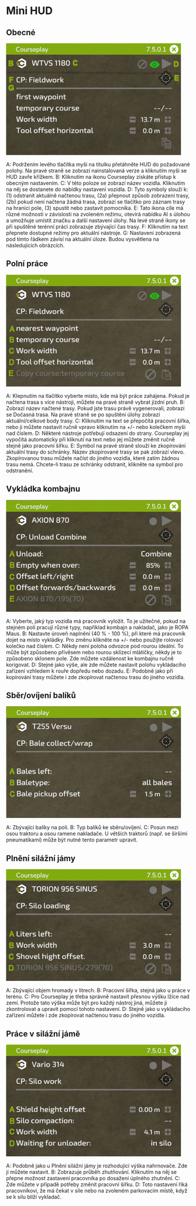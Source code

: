 # Mini HUD

## Obecné

![Image](https://raw.githubusercontent.com/Jan2903/CourseplayHelp/refs/heads/main/translation_data/minihudhelp_general_0_0_478_305.png)


A: Podržením levého tlačítka myši na titulku přetáhněte HUD do požadované polohy. Na pravé straně se zobrazí nainstalovaná verze a kliknutím myši se HUD zavře křížkem.
B: Kliknutím na ikonu Courseplay získáte přístup k obecným nastavením.
C: V této poloze se zobrazí název vozidla. Kliknutím na něj se dostanete do nabídky nastavení vozidla.
D: Tyto symboly slouží k: (1) odstranit aktuálně načtenou trasu, (2a) přepnout způsob zobrazení trasy, (2b) pokud není načtena žádná trasa, zobrazí se tlačítko pro záznam trasy na hranici pole, (3) spustit nebo zastavit pomocníka.
E: Tato ikona cíle má různé možnosti v závislosti na zvoleném režimu, otevírá nabídku AI s úlohou a umožňuje umístit značku a další nastavení úlohy. Na levé straně ikony se při spuštěné terénní práci zobrazuje zbývající čas trasy.
F: Kliknutím na text přepnete dostupné režimy pro aktuální nástroje.
G: Nastavení zobrazená pod tímto řádkem závisí na aktuální úloze. Budou vysvětlena na následujících obrázcích.


## Polní práce

![Image](https://raw.githubusercontent.com/Jan2903/CourseplayHelp/refs/heads/main/translation_data/minihudhelp_fieldwork_0_0_478_305.png)


A: Klepnutím na tlačítko vyberte místo, kde má být práce zahájena. Pokud je načtena trasa s více nástroji, můžete na pravé straně vybrat jízdní pruh.
B: Zobrazí název načtené trasy. Pokud jste trasu právě vygenerovali, zobrazí se Dočasná trasa. Na pravé straně se po spuštění úlohy zobrazí aktuální/celkové body trasy.
C: Kliknutím na text se přepočítá pracovní šířka, nebo ji můžete nastavit ručně vpravo kliknutím na +/- nebo kolečkem myši nad číslem.
D: Některé nástroje potřebují odsazení do strany. Courseplay jej vypočítá automaticky při kliknutí na text nebo jej můžete změnit ručně stejně jako pracovní šířku.
E: Symbol na pravé straně slouží ke zkopírování aktuální trasy do schránky. Název zkopírované trasy se pak zobrazí vlevo. Zkopírovanou trasu můžete načíst do jiného vozidla, které zatím žádnou trasu nemá. Chcete-li trasu ze schránky odstranit, klikněte na symbol pro odstranění.


## Vykládka kombajnu

![Image](https://raw.githubusercontent.com/Jan2903/CourseplayHelp/refs/heads/main/translation_data/minihudhelp_combineunload_0_0_478_305.png)


A: Vyberte, jaký typ vozidla má pracovník vyložit. To je užitečné, pokud na stejném poli pracují různé typy, například kombajn a nakladač, jako je ROPA Maus.
B: Nastavte úroveň naplnění (40 % - 100 %), při které má pracovník dojet na místo vykládky. Pro změnu klikněte na +/- nebo použijte rolovací kolečko nad číslem.
C: Někdy není poloha odvozce pod rourou ideální. To může být způsobeno přívěsem nebo rourou sklízecí mlátičky, někdy je to způsobeno sklonem pole. Zde můžete vzdálenost ke kombajnu ručně korigovat.
D: Stejné jako výše, ale zde můžete nastavit polohu vykládacího zařízení vzhledem k rouře dopředu nebo dozadu.
E: Podobně jako při kopírování trasy můžete i zde zkopírovat načtenou trasu do jiného vozidla.


## Sběr/ovíjení balíků

![Image](https://raw.githubusercontent.com/Jan2903/CourseplayHelp/refs/heads/main/translation_data/minihudhelp_balecollect_0_0_478_305.png)


A: Zbývající balíky na poli.
B: Typ balíků ke sběru/ovíjení.
C: Posun mezi osou traktoru a osou ramene nakladače. U větších traktorů (např. se širšími pneumatikami) může být nutné tento parametr upravit.


## Plnění silážní jámy

![Image](https://raw.githubusercontent.com/Jan2903/CourseplayHelp/refs/heads/main/translation_data/minihudhelp_siloloader_0_0_478_305.png)


A: Zbývající objem hromady v litrech.
B: Pracovní šířka, stejná jako u práce v terénu.
C: Pro Courseplay je třeba správně nastavit přesnou výšku lžíce nad zemí. Protože tato výška může být pro každý nástroj jiná, můžete ji zkontrolovat a upravit pomocí tohoto nastavení.
D: Stejně jako u vykládacího zařízení můžete i zde zkopírovat načtenou trasu do jiného vozidla.


## Práce v silážní jámě

![Image](https://raw.githubusercontent.com/Jan2903/CourseplayHelp/refs/heads/main/translation_data/minihudhelp_siloworker_0_0_478_305.png)


A: Podobně jako u Plnění silážní jámy je rozhodující výška nahrnovače. Zde ji můžete nastavit.
B: Zobrazuje průběh zhutňování. Kliknutím na něj se přepne možnost zastavení pracovníka po dosažení úplného zhutnění.
C: Zde můžete v případě potřeby změnit pracovní šířku.
D: Toto nastavení říká pracovníkovi, že má čekat v sile nebo na zvoleném parkovacím místě, když se k silu blíží vykladač.


